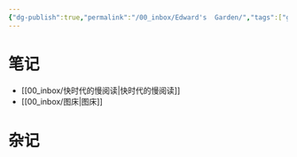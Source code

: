 ```yaml
---
{"dg-publish":true,"permalink":"/00_inbox/Edward's  Garden/","tags":["gardenEntry"]}
---
```



# 笔记

- [[00_inbox/快时代的慢阅读\|快时代的慢阅读]]
- [[00_inbox/图床\|图床]]

# 杂记
